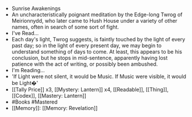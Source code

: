 - Sunrise Awakenings
- An uncharacteristically poignant meditation by the Edge-long Twrog of Meirionnydd, who later came to Hush House under a variety of other names, often in search of some sort of fight.
- I've Read...
- Each day's light, Twrog suggests, is faintly touched by the light of every past day; so in the light of every present day, we may begin to understand something of days to come. At least, this appears to be his conclusion, but he stops in mid-sentence, apparently having lost patience with the act of writing, or possibly been ambushed.
- I'm Reading...
- 'If Light were not silent, it would be Music. If Music were visible, it would be Light�'
- [[Tally Price]] x3, [[Mystery: Lantern]] x4, [[Readable]], [[Thing]], [[Codex]], [[Mastery: Lantern]]
- #Books #Mastered
- [[Memory]]: [[Memory: Revelation]]